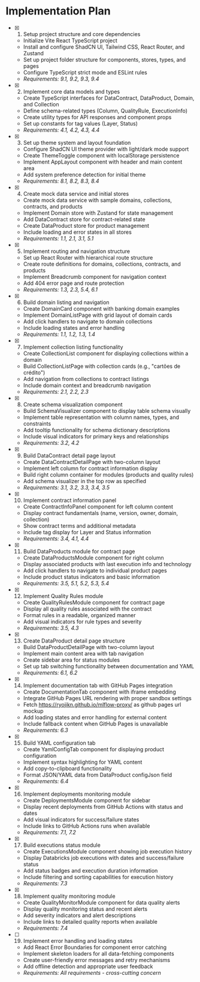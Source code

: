 # Implementation Plan

- [x] 1. Setup project structure and core dependencies
  - Initialize Vite React TypeScript project
  - Install and configure ShadCN UI, Tailwind CSS, React Router, and Zustand
  - Set up project folder structure for components, stores, types, and pages
  - Configure TypeScript strict mode and ESLint rules
  - _Requirements: 9.1, 9.2, 9.3, 9.4_

- [x] 2. Implement core data models and types
  - Create TypeScript interfaces for DataContract, DataProduct, Domain, and Collection
  - Define schema-related types (Column, QualityRule, ExecutionInfo)
  - Create utility types for API responses and component props
  - Set up constants for tag values (Layer, Status)
  - _Requirements: 4.1, 4.2, 4.3, 4.4_

- [x] 3. Set up theme system and layout foundation
  - Configure ShadCN UI theme provider with light/dark mode support
  - Create ThemeToggle component with localStorage persistence
  - Implement AppLayout component with header and main content area
  - Add system preference detection for initial theme
  - _Requirements: 8.1, 8.2, 8.3, 8.4_

- [x] 4. Create mock data service and initial stores
  - Create mock data service with sample domains, collections, contracts, and products
  - Implement Domain store with Zustand for state management
  - Add DataContract store for contract-related state
  - Create DataProduct store for product management
  - Include loading and error states in all stores
  - _Requirements: 1.1, 2.1, 3.1, 5.1_

- [x] 5. Implement routing and navigation structure
  - Set up React Router with hierarchical route structure
  - Create route definitions for domains, collections, contracts, and products
  - Implement Breadcrumb component for navigation context
  - Add 404 error page and route protection
  - _Requirements: 1.3, 2.3, 5.4, 6.1_

- [x] 6. Build domain listing and navigation
  - Create DomainCard component with banking domain examples
  - Implement DomainListPage with grid layout of domain cards
  - Add click handlers to navigate to domain collections
  - Include loading states and error handling
  - _Requirements: 1.1, 1.2, 1.3, 1.4_

- [x] 7. Implement collection listing functionality
  - Create CollectionList component for displaying collections within a domain
  - Build CollectionListPage with collection cards (e.g., "cartões de crédito")
  - Add navigation from collections to contract listings
  - Include domain context and breadcrumb navigation
  - _Requirements: 2.1, 2.2, 2.3_

- [x] 8. Create schema visualization component
  - Build SchemaVisualizer component to display table schema visually
  - Implement table representation with column names, types, and constraints
  - Add tooltip functionality for schema dictionary descriptions
  - Include visual indicators for primary keys and relationships
  - _Requirements: 3.2, 4.2_

- [x] 9. Build DataContract detail page layout
  - Create DataContractDetailPage with two-column layout
  - Implement left column for contract information display
  - Build right column container for modules (products and quality rules)
  - Add schema visualizer in the top row as specified
  - _Requirements: 3.1, 3.2, 3.3, 3.4, 3.5_

- [x] 10. Implement contract information panel
  - Create ContractInfoPanel component for left column content
  - Display contract fundamentals (name, version, owner, domain, collection)
  - Show contract terms and additional metadata
  - Include tag display for Layer and Status information
  - _Requirements: 3.4, 4.1, 4.4_

- [x] 11. Build DataProducts module for contract page
  - Create DataProductsModule component for right column
  - Display associated products with last execution info and technology
  - Add click handlers to navigate to individual product pages
  - Include product status indicators and basic information
  - _Requirements: 3.5, 5.1, 5.2, 5.3, 5.4_

- [x] 12. Implement Quality Rules module
  - Create QualityRulesModule component for contract page
  - Display all quality rules associated with the contract
  - Format rules in a readable, organized manner
  - Add visual indicators for rule types and severity
  - _Requirements: 3.5, 4.3_

- [x] 13. Create DataProduct detail page structure
  - Build DataProductDetailPage with two-column layout
  - Implement main content area with tab navigation
  - Create sidebar area for status modules
  - Set up tab switching functionality between documentation and YAML
  - _Requirements: 6.1, 6.2_

- [x] 14. Implement documentation tab with GitHub Pages integration
  - Create DocumentationTab component with iframe embedding
  - Integrate GitHub Pages URL rendering with proper sandbox settings
  - Fetch https://ryojikn.github.io/mlflow-proxy/ as github pages url mockup
  - Add loading states and error handling for external content
  - Include fallback content when GitHub Pages is unavailable
  - _Requirements: 6.3_

- [x] 15. Build YAML configuration tab
  - Create YamlConfigTab component for displaying product configuration
  - Implement syntax highlighting for YAML content
  - Add copy-to-clipboard functionality
  - Format JSON/YAML data from DataProduct configJson field
  - _Requirements: 6.4_

- [x] 16. Implement deployments monitoring module
  - Create DeploymentsModule component for sidebar
  - Display recent deployments from GitHub Actions with status and dates
  - Add visual indicators for success/failure states
  - Include links to GitHub Actions runs when available
  - _Requirements: 7.1, 7.2_

- [x] 17. Build executions status module
  - Create ExecutionsModule component showing job execution history
  - Display Databricks job executions with dates and success/failure status
  - Add status badges and execution duration information
  - Include filtering and sorting capabilities for execution history
  - _Requirements: 7.3_

- [x] 18. Implement quality monitoring module
  - Create QualityMonitorModule component for data quality alerts
  - Display quality monitoring status and recent alerts
  - Add severity indicators and alert descriptions
  - Include links to detailed quality reports when available
  - _Requirements: 7.4_

- [ ] 19. Implement error handling and loading states
  - Add React Error Boundaries for component error catching
  - Implement skeleton loaders for all data-fetching components
  - Create user-friendly error messages and retry mechanisms
  - Add offline detection and appropriate user feedback
  - _Requirements: All requirements - cross-cutting concern_

